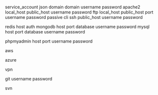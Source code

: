 service_account
	json
domain
	domain username password
apache2
	local_host public_host username password
ftp
	local_host public_host port username password passive cli
ssh
	public_host username password

redis
	host auth
mongodb
	host port database username password
mysql
	host port database username password

phpmyadmin
	host port username password

aws

azure

vpn

git
	username password

svn